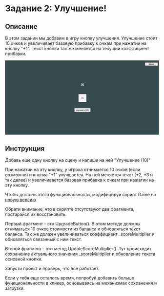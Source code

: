 # Задание 2: Улучшение!

## Описание

В этом задании мы добавим в игру кнопку улучшения. Улучшение стоит 10 очков и увеличивает базовую прибавку к очкам при нажатии на кнопку "+1". Текст кнопки так же меняется на текущий коэффициент прибавки.

<img src="https://github.com/copetonrob/YP_Unity_M4_W7/blob/main/img/Task2.gif" width="600"/>

## Инструкция

Добавь еще одну кнопку на сцену и напиши на ней "Улучшение (10)"

При нажатии на эту кнопку, у игрока отнимается 10 очков (если возможно) и кнопка "+1" улучшается. На ней меняется текст (+2, +3 и так далее) и увеличивается базовая прибавка к очкам при нажатии на эту кнопку.

Чтобы достичь этого функциональности, модифицируй скрипт Game на [новую версию](https://github.com/copetonrob/YP_Unity_M4_W7/blob/main/scripts/Game2.cs)

Обрати внимание, что в скрипте отсутствуют два фрагмента, постарайся их восстановить.

Первый фрагмент - это UpgradeButton(). В этом методе должны отниматься 10 очков стоимости из баланса и обновляться текст баланса. Так же должен увеличиваться коэффициент _scoreMultiplier и обновляться связанный с ним текст.

Второй фрагмент - это метод UpdateScoreMultiplier(). Тут происходит сохранение актуального значения _scoreMultiplier и обновление текста основной кнопки.

Запусти проект и проверь, что все работает.

Если у тебя еще осталось время, попробуй добавить больше функциональности в кликер, основываясь на механизмах сохранения и загрузки.